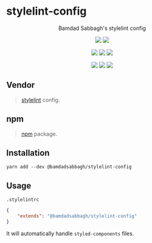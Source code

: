 # stylelint-config

<p align=center>
    Bamdad Sabbagh's stylelint config
</p>

<p align=center>
    <img src="https://img.shields.io/github/v/release/bamdadsabbagh/stylelint-config">
    <img src="https://api.codeclimate.com/v1/badges/5440b3a56dc9c5230e86/maintainability">
</p>

<p align=center>
    <img src="https://img.shields.io/david/bamdadsabbagh/stylelint-config">
    <img src="https://img.shields.io/david/dev/bamdadsabbagh/stylelint-config">
    <img src="https://img.shields.io/snyk/vulnerabilities/github/bamdadsabbagh/stylelint-config">
</p>

<p align=center>
    <img src="https://img.shields.io/npm/v/@bamdadsabbagh/stylelint-config">
    <img src="https://img.shields.io/npm/dw/@bamdadsabbagh/stylelint-config">
    <img src="https://img.shields.io/npm/dm/@bamdadsabbagh/stylelint-config">
</p>

## Vendor

> [stylelint](https://www.stylelint.io/) config.

## npm

> [npm](https://www.npmjs.com/package/@bamdadsabbagh/stylelint-config) package.

## Installation

```shell
yarn add --dev @bamdadsabbagh/stylelint-config
```

## Usage

`.stylelintrc`

```json
{
    "extends": "@bamdadsabbagh/stylelint-config"
}
```

It will automatically handle `styled-components` files.

